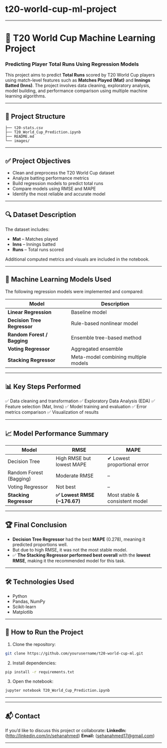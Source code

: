 # t20-world-cup-ml-project


---

# 🏏 T20 World Cup Machine Learning Project

### Predicting Player Total Runs Using Regression Models

This project aims to predict **Total Runs** scored by T20 World Cup players using match-level features such as **Matches Played (Mat)** and **Innings Batted (Inns)**.
The project involves data cleaning, exploratory analysis, model building, and performance comparison using multiple machine learning algorithms.

---

## 📁 Project Structure

```
├── t20-stats.csv
├── T20_World_Cup_Prediction.ipynb
├── README.md
└── images/
```

---

## ✅ Project Objectives

* Clean and preprocess the T20 World Cup dataset
* Analyze batting performance metrics
* Build regression models to predict total runs
* Compare models using RMSE and MAPE
* Identify the most reliable and accurate model

---

## 🔍 Dataset Description

The dataset includes:

* **Mat** – Matches played
* **Inns** – Innings batted
* **Runs** – Total runs scored

Additional computed metrics and visuals are included in the notebook.

---

## 🧠 Machine Learning Models Used

The following regression models were implemented and compared:

| Model                       | Description                          |
| --------------------------- | ------------------------------------ |
| **Linear Regression**       | Baseline model                       |
| **Decision Tree Regressor** | Rule-based nonlinear model           |
| **Random Forest / Bagging** | Ensemble tree-based method           |
| **Voting Regressor**        | Aggregated ensemble                  |
| **Stacking Regressor**      | Meta-model combining multiple models |

---

## 📊 Key Steps Performed

✅ Data cleaning and transformation
✅ Exploratory Data Analysis (EDA)
✅ Feature selection (Mat, Inns)
✅ Model training and evaluation
✅ Error metrics comparison
✅ Visualization of results

---

## 📈 Model Performance Summary

| Model                   | RMSE                        | MAPE                           |
| ----------------------- | --------------------------- | ------------------------------ |
| Decision Tree           | High RMSE but lowest MAPE   | ✔ Lowest proportional error    |
| Random Forest (Bagging) | Moderate RMSE               | –                              |
| Voting Regressor        | Not best                    | –                              |
| **Stacking Regressor**  | **✅ Lowest RMSE (~176.67)** | Most stable & consistent model |

---

## 🏆 Final Conclusion

* **Decision Tree Regressor** had the best **MAPE** (0.278), meaning it predicted proportions well.
* But due to high RMSE, it was not the most stable model.
* ✅ **The Stacking Regressor performed best overall** with the **lowest RMSE**, making it the recommended model for this task.

---

## 🛠 Technologies Used

* Python
* Pandas, NumPy
* Scikit-learn
* Matplotlib

---

## 📂 How to Run the Project

1. Clone the repository:

```bash
git clone https://github.com/yourusername/t20-world-cup-ml.git
```

2. Install dependencies:

```bash
pip install -r requirements.txt
```

3. Open the notebook:

```bash
jupyter notebook T20_World_Cup_Prediction.ipynb
```

---



---

## 📬 Contact

If you’d like to discuss this project or collaborate:
**LinkedIn:** (http://linkedin.com/in/sehanahmed)
**Email:** (sehanahmed17@gmail.com)

---


